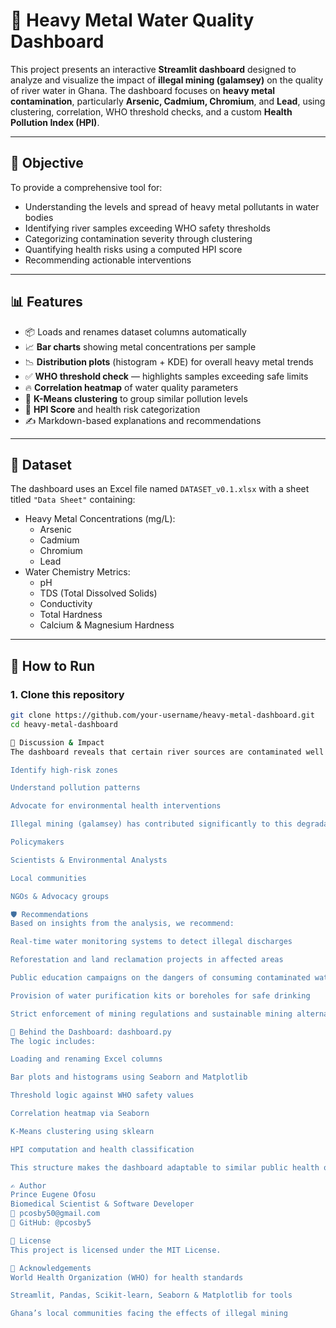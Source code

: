 # 📘 Heavy Metal Water Quality Dashboard

This project presents an interactive **Streamlit dashboard** designed to analyze and visualize the impact of **illegal mining (galamsey)** on the quality of river water in Ghana. The dashboard focuses on **heavy metal contamination**, particularly **Arsenic, Cadmium, Chromium**, and **Lead**, using clustering, correlation, WHO threshold checks, and a custom **Health Pollution Index (HPI)**.

---

## 🧠 Objective

To provide a comprehensive tool for:

- Understanding the levels and spread of heavy metal pollutants in water bodies
- Identifying river samples exceeding WHO safety thresholds
- Categorizing contamination severity through clustering
- Quantifying health risks using a computed HPI score
- Recommending actionable interventions

---

## 📊 Features

- 📦 Loads and renames dataset columns automatically
- 📈 **Bar charts** showing metal concentrations per sample
- 📉 **Distribution plots** (histogram + KDE) for overall heavy metal trends
- ✅ **WHO threshold check** — highlights samples exceeding safe limits
- 🔥 **Correlation heatmap** of water quality parameters
- 🧬 **K-Means clustering** to group similar pollution levels
- 🧮 **HPI Score** and health risk categorization
- ✍️ Markdown-based explanations and recommendations

---

## 📁 Dataset

The dashboard uses an Excel file named `DATASET_v0.1.xlsx` with a sheet titled `"Data Sheet"` containing:

- Heavy Metal Concentrations (mg/L):
  - Arsenic
  - Cadmium
  - Chromium
  - Lead
- Water Chemistry Metrics:
  - pH
  - TDS (Total Dissolved Solids)
  - Conductivity
  - Total Hardness
  - Calcium & Magnesium Hardness

---

## 🚀 How to Run

### 1. Clone this repository

```bash
git clone https://github.com/your-username/heavy-metal-dashboard.git
cd heavy-metal-dashboard

💬 Discussion & Impact
The dashboard reveals that certain river sources are contaminated well beyond WHO's acceptable limits—especially for Chromium and Lead. By combining clustering and correlation analyses with visualizations, it empowers users to:

Identify high-risk zones

Understand pollution patterns

Advocate for environmental health interventions

Illegal mining (galamsey) has contributed significantly to this degradation, making this tool vital for:

Policymakers

Scientists & Environmental Analysts

Local communities

NGOs & Advocacy groups

🛡️ Recommendations
Based on insights from the analysis, we recommend:

Real-time water monitoring systems to detect illegal discharges

Reforestation and land reclamation projects in affected areas

Public education campaigns on the dangers of consuming contaminated water

Provision of water purification kits or boreholes for safe drinking

Strict enforcement of mining regulations and sustainable mining alternatives

🧠 Behind the Dashboard: dashboard.py
The logic includes:

Loading and renaming Excel columns

Bar plots and histograms using Seaborn and Matplotlib

Threshold logic against WHO safety values

Correlation heatmap via Seaborn

K-Means clustering using sklearn

HPI computation and health classification

This structure makes the dashboard adaptable to similar public health or environmental datasets.

✍️ Author
Prince Eugene Ofosu
Biomedical Scientist & Software Developer
📧 pcosby50@gmail.com
🔗 GitHub: @pcosby5

📄 License
This project is licensed under the MIT License.

🙌 Acknowledgements
World Health Organization (WHO) for health standards

Streamlit, Pandas, Scikit-learn, Seaborn & Matplotlib for tools

Ghana’s local communities facing the effects of illegal mining
